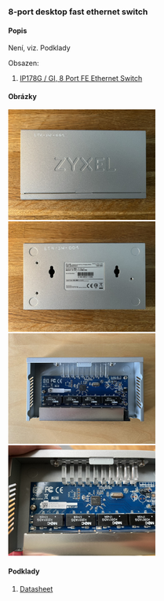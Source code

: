 ### 8-port desktop fast ethernet switch

#### Popis

Není, viz. Podklady

Obsazen:

1. [IP178G / GI, 8 Port FE Ethernet Switch](https://www.icplus.com.tw/products/18?locale=en)

#### Obrázky

<img src="zyxel-es-108a-v3-pic-1.jpg" width="300"/><img src="zyxel-es-108a-v3-pic-2.jpg" width="300"/>
<img src="zyxel-es-108a-v3-pic-3.jpg" width="300"/><img src="zyxel-es-108a-v3-pic-4.jpg" width="300"/>

#### Podklady

1. [Datasheet](zyxel-es-108a-v3-ds.pdf)
